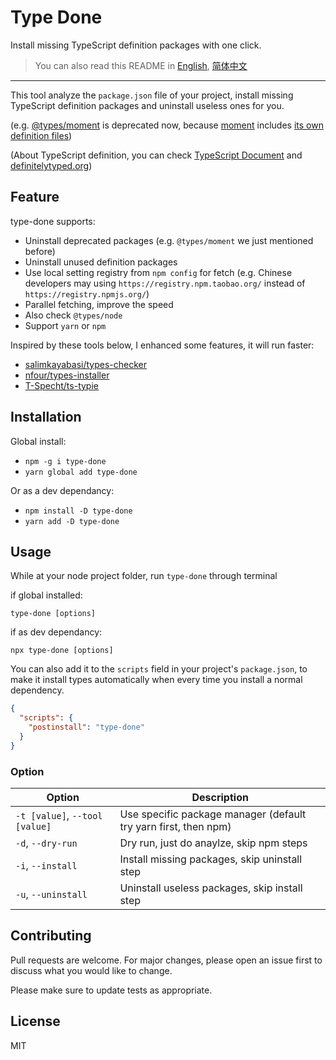 # Type Done

Install missing TypeScript definition packages with one click.

> You can also read this README in [English](./README.md), [简体中文](./README.zh-hans.md)

---

This tool analyze the `package.json` file of your project, install missing TypeScript definition packages and uninstall useless ones for you.

(e.g. [@types/moment](https://www.npmjs.com/package/@types/moment) is deprecated now, because [moment](https://github.com/moment/moment) includes [its own definition files](https://github.com/moment/moment/blob/develop/moment.d.ts))

(About TypeScript definition, you can check [TypeScript Document](https://www.typescriptlang.org/docs/handbook/declaration-files/introduction.html) and [definitelytyped.org](http://definitelytyped.org/))

## Feature

type-done supports:

- Uninstall deprecated packages (e.g. `@types/moment` we just mentioned before)
- Uninstall unused definition packages
- Use local setting registry from `npm config` for fetch (e.g. Chinese developers may using `https://registry.npm.taobao.org/` instead of `https://registry.npmjs.org/`)
- Parallel fetching, improve the speed
- Also check `@types/node`
- Support `yarn` or `npm`

Inspired by these tools below, I enhanced some features, it will run faster:

- [salimkayabasi/types-checker](https://github.com/salimkayabasi/types-checker)
- [nfour/types-installer](https://github.com/nfour/types-installer)
- [T-Specht/ts-typie](https://github.com/T-Specht/ts-typie)

## Installation

Global install:

- `npm -g i type-done`
- `yarn global add type-done`

Or as a dev dependancy:

- `npm install -D type-done`
- `yarn add -D type-done`

## Usage

While at your node project folder, run `type-done` through terminal

if global installed:

`type-done [options]`

if as dev dependancy:

`npx type-done [options]`

You can also add it to the `scripts` field in your project's `package.json`, to make it install types automatically when every time you install a normal dependency.

```json
{
  "scripts": {
    "postinstall": "type-done"
  }
}
```

### Option

| Option                         | Description                                                     |
| ------------------------------ | --------------------------------------------------------------- |
| `-t [value]`, `--tool [value]` | Use specific package manager (default try yarn first, then npm) |
| `-d`, `--dry-run`              | Dry run, just do anaylze, skip npm steps                        |
| `-i`, `--install`              | Install missing packages, skip uninstall step                   |
| `-u`, `--uninstall`            | Uninstall useless packages, skip install step                   |

## Contributing

Pull requests are welcome. For major changes, please open an issue first to discuss what you would like to change.

Please make sure to update tests as appropriate.

## License

MIT
